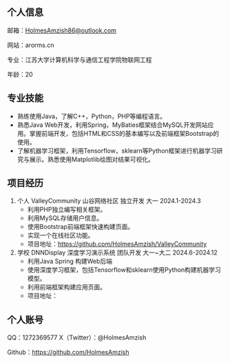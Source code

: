 ## 个人信息

邮箱：HolmesAmzish86@outlook.com

网站：arorms.cn

专业：江苏大学计算机科学与通信工程学院物联网工程

年龄：20

## 专业技能

- 熟练使用Java，了解C++，Python，PHP等编程语言。
- 熟悉Java Web开发，利用Spring，MyBaties框架结合MySQL开发网站应用。掌握前端开发，包括HTML和CSS的基本编写以及前端框架Bootstrap的使用。
- 了解机器学习框架，利用Tensorflow，sklearn等Python框架进行机器学习研究与展示。熟悉使用Matplotlib绘图对结果可视化。

## 项目经历

1. 个人 ValleyCommunity 山谷网络社区 独立开发 大一 2024.1-2024.3
   - 利用PHP独立编写相关框架。
   - 利用MySQL存储用户信息。
   - 使用Bootstrap前端框架快速构建页面。
   - 实现一个在线社区功能。
   - 项目地址：https://github.com/HolmesAmzish/ValleyCommunity
2. 学校 DNNDisplay 深度学习演示系统 团队开发 大一~大二 2024.6-2024.12
   - 利用Java Spring 构建Web后端
   - 使用深度学习框架，包括Tensorflow和sklearn使用Python构建机器学习模型。
   - 利用前端框架构建应用页面。
   - 项目地址：

## 个人账号

QQ：1272369577	X（Twitter）：@HolmesAmzish

Github：https://github.com/HolmesAmzish


